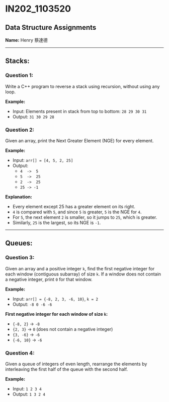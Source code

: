 # IN202_1103520
## Data Structure Assignments
**Name:** Henry 蔡達德

---

## Stacks:

### Question 1:
Write a C++ program to reverse a stack using recursion, without using any loop.

**Example:**
- Input: Elements present in stack from top to bottom: `28 29 30 31`
- Output: `31 30 29 28`

### Question 2:
Given an array, print the Next Greater Element (NGE) for every element.

**Example:**
- Input: `arr[] = [4, 5, 2, 25]`
- Output:
  - `4  ->  5`
  - `5  ->  25`
  - `2  ->  25`
  - `25 -> -1`

**Explanation:**
- Every element except 25 has a greater element on its right.
- `4` is compared with `5`, and since `5` is greater, `5` is the NGE for `4`.
- For `5`, the next element `2` is smaller, so it jumps to `25`, which is greater.
- Similarly, `25` is the largest, so its NGE is `-1`.

---

## Queues:

### Question 3:
Given an array and a positive integer `k`, find the first negative integer for each window (contiguous subarray) of size `k`. If a window does not contain a negative integer, print `0` for that window.

**Example:**
- Input: `arr[] = {-8, 2, 3, -6, 10}`, `k = 2`
- Output: `-8 0 -6 -6`

**First negative integer for each window of size `k`:**
- `{-8, 2}` → `-8`
- `{2, 3}` → `0` (does not contain a negative integer)
- `{3, -6}` → `-6`
- `{-6, 10}` → `-6`

### Question 4:
Given a queue of integers of even length, rearrange the elements by interleaving the first half of the queue with the second half.

**Example:**
- Input: `1 2 3 4`
- Output: `1 3 2 4`
